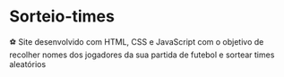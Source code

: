 # Sorteio-times
⚽ Site desenvolvido com HTML, CSS e JavaScript com o objetivo de recolher nomes dos jogadores da sua partida de futebol e sortear times aleatórios     
